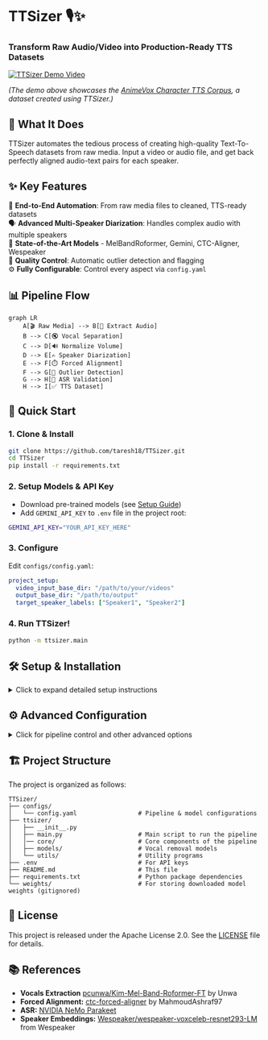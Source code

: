 # TTSizer 🎙️✨
### Transform Raw Audio/Video into Production-Ready TTS Datasets

<!--**Watch the TTSizer Demo & See It In Action:**-->

[![TTSizer Demo Video](https://img.youtube.com/vi/POwMVTwsZDQ/hqdefault.jpg)](https://youtu.be/POwMVTwsZDQ?si=rxNy7grLyROhdIEd)

*(The demo above showcases the [AnimeVox Character TTS Corpus](https://huggingface.co/datasets/taresh18/AnimeVox), a dataset created using TTSizer.)*

## 🎯 What It Does

TTSizer automates the tedious process of creating high-quality Text-To-Speech datasets from raw media. Input a video or audio file, and get back perfectly aligned audio-text pairs for each speaker.

## ✨ Key Features

🎯 **End-to-End Automation**: From raw media files to cleaned, TTS-ready datasets   
🗣️ **Advanced Multi-Speaker Diarization**: Handles complex audio with multiple speakers  
🤖 **State-of-the-Art Models** - MelBandRoformer, Gemini, CTC-Aligner, Wespeaker       
🧐 **Quality Control**: Automatic outlier detection and flagging  
⚙️ **Fully Configurable**: Control every aspect via `config.yaml` 

## 📊 Pipeline Flow

```mermaid
graph LR
    A[🎬 Raw Media] --> B[🎤 Extract Audio]
    B --> C[🔇 Vocal Separation]  
    C --> D[🔊 Normalize Volume]
    D --> E[✍️ Speaker Diarization]
    E --> F[⏱️ Forced Alignment]
    F --> G[🧐 Outlier Detection]
    G --> H[🚩 ASR Validation]
    H --> I[✅ TTS Dataset]
```

## 🏃 Quick Start

### 1. Clone & Install
```bash
git clone https://github.com/taresh18/TTSizer.git
cd TTSizer
pip install -r requirements.txt
```

### 2. Setup Models & API Key
- Download pre-trained models (see [Setup Guide](#setup--installation))
- Add `GEMINI_API_KEY` to `.env` file in the project root:
```bash
GEMINI_API_KEY="YOUR_API_KEY_HERE"
```

### 3. Configure
Edit `configs/config.yaml`:
```yaml
project_setup:
  video_input_base_dir: "/path/to/your/videos"
  output_base_dir: "/path/to/output"
  target_speaker_labels: ["Speaker1", "Speaker2"]
```

### 4. Run TTSizer!
```bash
python -m ttsizer.main
```

## 🛠️ Setup & Installation

<details>
<summary>Click to expand detailed setup instructions</summary>

### Prerequisites
- Python 3.9+
- CUDA enabled GPU (>4GB VRAM)
- FFmpeg (Must be installed and accessible in your system's PATH)
- Google Gemini API key

### Manual Model Downloads
1. **Vocal Extraction**: Download `kimmel_unwa_ft2_bleedless.ckpt` from [HuggingFace](https://huggingface.co/pcunwa/Kim-Mel-Band-Roformer-FT)
2. **Speaker Embeddings**: Download from [wespeaker-voxceleb-resnet293-LM](https://huggingface.co/Wespeaker/wespeaker-voxceleb-resnet293-LM)

Update model paths in `config.yaml`.

</details>

## ⚙️ Advanced Configuration

<details>
<summary>Click for pipeline control and other advanced options</summary>

### Selective Stage Execution
You can control which parts of the pipeline run, useful for debugging or reprocessing:

```yaml
pipeline_control:
  run_only_stage: "ctc_align"      # Run specific stage only
  start_stage: "llm_diarize"       # Start from specific stage  
  end_stage: "outlier_detect"      # Stop at specific stage
```

</details>

## 🏗️ Project Structure

The project is organized as follows:

```
TTSizer/
├── configs/
│   └── config.yaml                 # Pipeline & model configurations
├── ttsizer/
│   ├── __init__.py
│   ├── main.py                     # Main script to run the pipeline
│   │── core/                       # Core components of the pipeline
│   ├── models/                     # Vocal removal models
│   └── utils/                      # Utility programs
├── .env                            # For API keys
├── README.md                       # This file
├── requirements.txt                # Python package dependencies
└── weights/                        # For storing downloaded model weights (gitignored)
```

## 📜 License

This project is released under the Apache License 2.0. See the [LICENSE](LICENSE) file for details.

## 📚 References

*   **Vocals Extraction** [pcunwa/Kim-Mel-Band-Roformer-FT](https://huggingface.co/pcunwa/Kim-Mel-Band-Roformer-FT) by Unwa
*   **Forced Alignment:** [ctc-forced-aligner](https://github.com/MahmoudAshraf97/ctc-forced-aligner) by MahmoudAshraf97
*   **ASR:** [NVIDIA NeMo Parakeet](https://docs.nvidia.com/nemo-framework/user-guide/latest/nemotoolkit/asr/models.html#fast-conformer)
*   **Speaker Embeddings:** [Wespeaker/wespeaker-voxceleb-resnet293-LM](https://huggingface.co/Wespeaker/wespeaker-voxceleb-resnet293-LM) from Wespeaker
